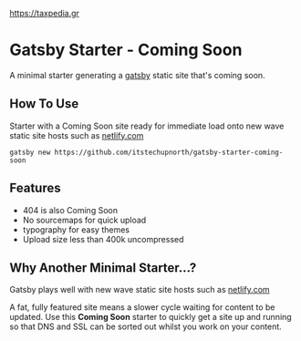 https://taxpedia.gr


# Gatsby Starter - Coming Soon
A minimal starter generating a <a href='https://www.gatsbyjs.org/' rel='tag'>gatsby</a> static site that's coming soon.

## How To Use 

Starter with a Coming Soon site ready for immediate load onto new wave static site hosts such as <a href='https://www.netlify.com/'>netlify.com</a>

```gatsby new https://github.com/itstechupnorth/gatsby-starter-coming-soon```

## Features

* 404 is also Coming Soon
* No sourcemaps for quick upload
* typography for easy themes
* Upload size less than 400k uncompressed

## Why Another Minimal Starter...?

Gatsby plays well with new wave static site hosts such as <a href='https://www.netlify.com/'>netlify.com</a>

A fat, fully featured site means a slower cycle waiting for content to be updated. Use this **Coming Soon** starter to quickly get a site up and running so that DNS and SSL can be sorted out whilst you work on your content.
